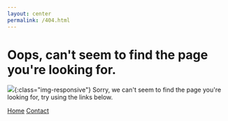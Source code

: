 ```yaml
---
layout: center
permalink: /404.html
---
```


# Oops, can't seem to find the page you're looking for. 
![](https://richardbright.me/images/error_404.jpg){:class="img-responsive"}
Sorry, we can't seem to find the page you're looking for, try using the links below.

<div class="mt3">
  <a href="{{ site.baseurl }}/" class="button button-blue button-big">Home</a>
  <a href="{{ site.baseurl }}/contact/" class="button button-blue button-big">Contact</a>
</div>
